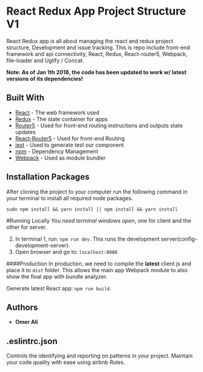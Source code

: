 # React Redux App Project Structure V1
React Redux app is all about managing the react and redux project structure, Development and issue tracking. This is repo include front-end framework and api connectivity, React, Redux, React-router5, Webpack, file-loader and Uglify / Concat.

**Note: As of Jan 1th 2018, the code has been updated to work w/ latest versions of its dependencies!**


## Built With

* [React](https://reactjs.org/) - The web framework used
* [Redux](https://redux.js.org/) - The state container for apps
* [Router5](https://router5.github.io/) - Used for front-end routing instructions and outputs state updates
* [React-Router5](https://rometools.github.io/rome/) - Used for front-end Routing
* [jest](https://facebook.github.io/jest/) - Used to generate test our component
* [npm](https://www.npmjs.com/) - Dependency Management
* [Webpack](https://webpack.js.org/) - Used as module bundler


## Installation Packages
After cloning the project to your computer run the following command in your terminal to install all required node packages.

```
sudo npm install && yarn install || npm install && yarn install
```

#Running Locally
*You need terminal windows open*, one for client and the other for server.

2. In terminal 1, run: `npm run dev`. This runs the development server(config-development-server).
3. Open browser and go to: `localhost:8080`


####Production
In production, we need to compile the **latest** client js and place it to `dist` folder. This allows the main app Webpack module to also show the final app with bundle analyzer.

Generate latest React app: `npm run build`.


## Authors

* **Omer Ali**

## .eslintrc.json
Controls the identifying and reporting on patterns in your project. Maintain your code quality with ease using airbnb Rules.
